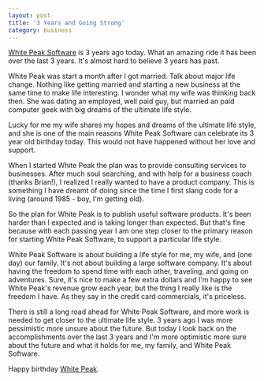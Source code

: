 ```yaml
---
layout: post
title: '3 Years and Going Strong'
category: business
---
```


[White Peak Software](http://www.whitepeaksoftware.com/) is 3 years ago today.  What an amazing ride it has been over the last 3 years.  It's almost hard to believe 3 years has past.

White Peak was start a month after I got married.  Talk about major life change.  Nothing like getting married and starting a new business at the same time to make life interesting.  I wonder what my wife was thinking back then.  She was dating an employed, well paid guy, but married an paid computer geek with big dreams of the ultimate life style.

Lucky for me my wife shares my hopes and dreams of the ultimate life style, and she is one of the main reasons White Peak Software can celebrate its 3 year old birthday today.  This would not have happened without her love and support.

When I started White Peak the plan was to provide consulting services to businesses.  After much soul searching, and with help for a business coach (thanks Brian!), I realized I really wanted to have a product company.  This is something I have dreamt of doing since the time I first slang code for a living \(around 1985 - boy, I'm getting old\).

So the plan for White Peak is to publish useful software products.  It's been harder than I expected and is taking longer than expected.  But that's fine because with each passing year I am one step closer to the primary reason for starting White Peak Software, to support a particular life style.

White Peak Software is about building a life style for me, my wife, and \(one day\) our family.  It's not about building a large software company.  It's about having the freedom to spend time with each other, traveling, and going on adventures.  Sure, it's nice to make a few extra dollars and I'm happy to see White Peak's revenue grow each year, but the thing I really like is the freedom I have.  As they say in the credit card commercials, it's priceless.

There is still a long road ahead for White Peak Software, and more work is needed to get closer to the ultimate life style.  3 years ago I was more pessimistic more unsure about the future.  But today I look back on the accomplishments over the last 3 years and I'm more optimistic more sure about the future and what it holds for me, my family, and White Peak Software.

Happy birthday [White Peak](http://www.whitepeaksoftware.com/).

